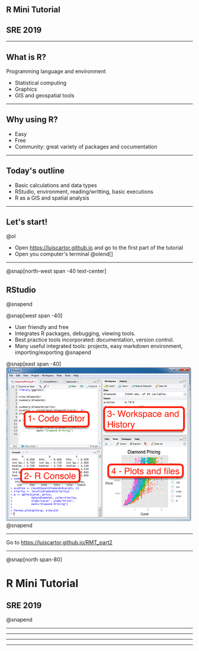


## R Mini Tutorial

## SRE 2019





---

## What is R?

Programming language and environment

 - Statistical computing
 - Graphics
 - GIS and geospatial tools

---

## Why using R?
  - Easy
  - Free
  - Community: great variety of packages and cocumentation

---

## Today's outline

 - Basic calculations and data types
 - RStudio, environment, reading/writting, basic executions
 - R as a GIS and spatial analysis

---

## Let's start! 

@ol[](false)
 - Open https://luiscartor.github.io   and go to the first part of the tutorial
 - Open you computer's terminal
@olend[]

---

@snap[north-west span -40 text-center]

## RStudio

@snapend

@snap[west span -40]

 - User friendly and free 
 - Integrates R packages, debugging, viewing tools.
 - Best practice tools incorporated: documentation, version control.
 - Many useful integrated tools: projects, easy markdown environment, importing/exporting
 @snapend

@snap[east span -40]
![rstudio](assets/img/rstudio.png)
@snapend

---

Go to https://luiscartor.github.io/RMT_part2

---

@snap[north span-80]

# R Mini Tutorial

## SRE 2019


@snapend


---

---

---

---

